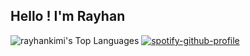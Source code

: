 ## Hello ! I'm Rayhan



![rayhankimi's Top Languages](https://github-readme-stats.vercel.app/api/top-langs/?username=rayhankimi&theme=synthwave&show_icons=true&hide_border=false&layout=compact)
[![spotify-github-profile](https://spotify-github-profile.vercel.app/api/view?uid=5prfrj9o5sga74t50nzigx4ps&cover_image=true&theme=natemoo-re&show_offline=false&background_color=121212&interchange=false&bar_color=53b14f&bar_color_cover=false)](https://spotify-github-profile.vercel.app/api/view?uid=5prfrj9o5sga74t50nzigx4ps&redirect=true)
